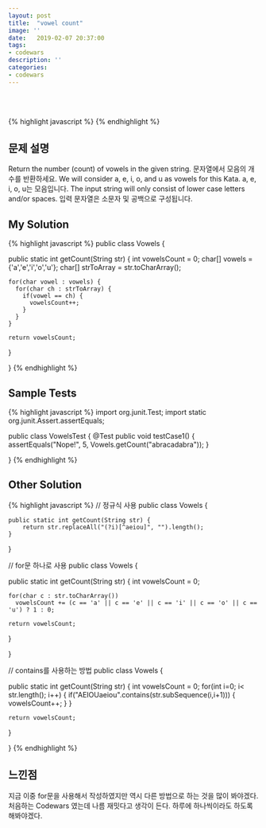 ```yaml
---
layout: post
title:  "vowel count"
image: ''
date:   2019-02-07 20:37:00
tags:
- codewars
description: ''
categories:
- codewars
---
```


<br/>
<br/>

{% highlight javascript %}
{% endhighlight %}


## 문제 설명
Return the number (count) of vowels in the given string.
문자열에서 모음의 개수를 반환하세요.
We will consider a, e, i, o, and u as vowels for this Kata.
a, e, i, o, u는 모음입니다.
The input string will only consist of lower case letters and/or spaces.
입력 문자열은 소문자 및 공백으로 구성됩니다.

## My Solution
{% highlight javascript %}
public class Vowels {

  public static int getCount(String str) {
    int vowelsCount = 0;
    char[] vowels = {'a','e','i','o','u'};
    char[] strToArray = str.toCharArray();
    
    for(char vowel : vowels) {
      for(char ch : strToArray) {
        if(vowel == ch) {
          vowelsCount++;
        }
      }
    }
    
    return vowelsCount;
  }

}
{% endhighlight %}

## Sample Tests
{% highlight javascript %}
import org.junit.Test;
import static org.junit.Assert.assertEquals;

public class VowelsTest {
    @Test
    public void testCase1() {
      assertEquals("Nope!", 5, Vowels.getCount("abracadabra"));
    }
    
}
{% endhighlight %}

## Other Solution
{% highlight javascript %}
// 정규식 사용
public class Vowels {

    public static int getCount(String str) {
        return str.replaceAll("(?i)[^aeiou]", "").length();
    }

}

// for문 하나로 사용
public class Vowels {

  public static int getCount(String str) {
    int vowelsCount = 0;
    
    for(char c : str.toCharArray())
      vowelsCount += (c == 'a' || c == 'e' || c == 'i' || c == 'o' || c == 'u') ? 1 : 0;
    
    return vowelsCount;
  }

}

// contains를 사용하는 방법
public class Vowels {

  public static int getCount(String str) {
    int vowelsCount = 0;
   for(int i=0; i< str.length(); i++)
        {
            if("AEIOUaeiou".contains(str.subSequence(i,i+1)))
            {
                vowelsCount++;
            }
        }

    return vowelsCount;
  }

}
{% endhighlight %}

## 느낀점
지금 이중 for문을 사용해서 작성하였지만 역시 다른 방법으로 하는 것을 많이 봐야겠다.
처음하는 Codewars 였는데 나름 재밋다고 생각이 든다.
하루에 하나씩이라도 하도록 해봐야겠다.